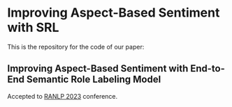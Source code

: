 # Improving Aspect-Based Sentiment with SRL

This is the repository for the code of our paper: 

## Improving Aspect-Based Sentiment with End-to-End Semantic Role Labeling Model

Accepted to [RANLP 2023](http://ranlp.org/ranlp2023/) conference.
